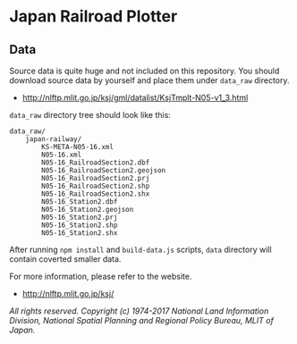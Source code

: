 # Japan Railroad Plotter

## Data

Source data is quite huge and not included on this repository. You should download source data by yourself and place them under `data_raw` directory.

* http://nlftp.mlit.go.jp/ksj/gml/datalist/KsjTmplt-N05-v1_3.html

`data_raw` directory tree should look like this:

```
data_raw/
    japan-railway/
        KS-META-N05-16.xml
        N05-16.xml
        N05-16_RailroadSection2.dbf
        N05-16_RailroadSection2.geojson
        N05-16_RailroadSection2.prj
        N05-16_RailroadSection2.shp
        N05-16_RailroadSection2.shx
        N05-16_Station2.dbf
        N05-16_Station2.geojson
        N05-16_Station2.prj
        N05-16_Station2.shp
        N05-16_Station2.shx
```

After running `npm install` and `build-data.js` scripts, `data` directory will contain coverted smaller data.

For more information, please refer to the website.

* http://nlftp.mlit.go.jp/ksj/

*All rights reserved. Copyright (c) 1974-2017 National Land Information Division, National Spatial Planning and Regional Policy Bureau, MLIT of Japan.*
